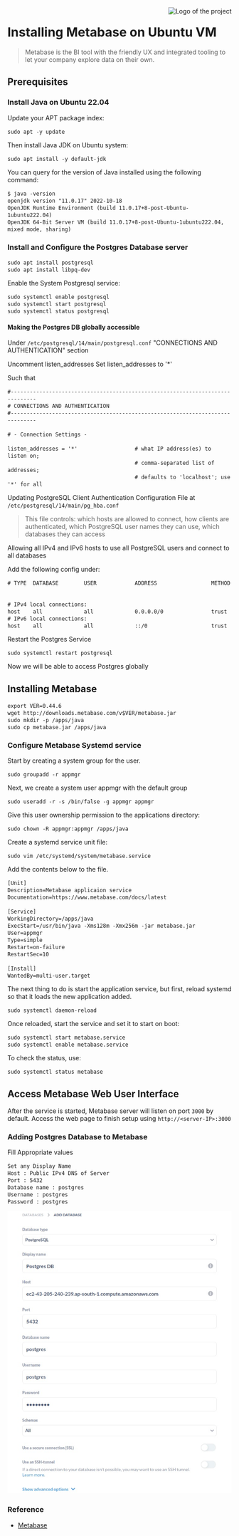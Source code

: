 <img src="./images/logo.sample.png" alt="Logo of the project" align="right">

# Installing Metabase on Ubuntu VM

> Metabase is the BI tool with the friendly UX and integrated tooling to let your company explore data on their own.

## Prerequisites

### Install Java on Ubuntu 22.04

Update your APT package index:

```shell
sudo apt -y update
```

Then install Java JDK on Ubuntu system:

```shell
sudo apt install -y default-jdk
```

You can query for the version of Java installed using the following command:

```shell
$ java -version
openjdk version "11.0.17" 2022-10-18
OpenJDK Runtime Environment (build 11.0.17+8-post-Ubuntu-1ubuntu222.04)
OpenJDK 64-Bit Server VM (build 11.0.17+8-post-Ubuntu-1ubuntu222.04, mixed mode, sharing)
```

### Install and Configure the Postgres Database server

```shell
sudo apt install postgresql
sudo apt install libpq-dev
```

Enable the System Postgresql service:

```shell
sudo systemctl enable postgresql
sudo systemctl start postgresql
sudo systemctl status postgresql
```

#### Making the Postgres DB globally accessible

Under `/etc/postgresql/14/main/postgresql.conf` "CONNECTIONS AND AUTHENTICATION" section

Uncomment listen_addresses
Set listen_addresses to '\*'

Such that

```shell
#------------------------------------------------------------------------------
# CONNECTIONS AND AUTHENTICATION
#------------------------------------------------------------------------------

# - Connection Settings -

listen_addresses = '*'                  # what IP address(es) to listen on;
                                        # comma-separated list of addresses;
                                        # defaults to 'localhost'; use '*' for all
```

Updating PostgreSQL Client Authentication Configuration File at `/etc/postgresql/14/main/pg_hba.conf`

> This file controls: which hosts are allowed to connect, how clients are authenticated, which PostgreSQL user names they can use, which databases they can access

Allowing all IPv4 and IPv6 hosts to use all PostgreSQL users and connect to all databases

Add the following config under:

```shell
# TYPE  DATABASE        USER            ADDRESS                 METHOD


# IPv4 local connections:
host    all             all             0.0.0.0/0               trust
# IPv6 local connections:
host    all             all             ::/0                    trust
```

Restart the Postgres Service

```shell
sudo systemctl restart postgresql
```

Now we will be able to access Postgres globally

## Installing Metabase

```shell
export VER=0.44.6
wget http://downloads.metabase.com/v$VER/metabase.jar
sudo mkdir -p /apps/java
sudo cp metabase.jar /apps/java
```

### Configure Metabase Systemd service

Start by creating a system group for the user.

```shell
sudo groupadd -r appmgr
```

Next, we create a system user appmgr with the default group

```shell
sudo useradd -r -s /bin/false -g appmgr appmgr
```

Give this user ownership permission to the applications directory:

```shell
sudo chown -R appmgr:appmgr /apps/java
```

Create a systemd service unit file:

```shell
sudo vim /etc/systemd/system/metabase.service
```

Add the contents below to the file.

```shell
[Unit]
Description=Metabase applicaion service
Documentation=https://www.metabase.com/docs/latest

[Service]
WorkingDirectory=/apps/java
ExecStart=/usr/bin/java -Xms128m -Xmx256m -jar metabase.jar
User=appmgr
Type=simple
Restart=on-failure
RestartSec=10

[Install]
WantedBy=multi-user.target
```

The next thing to do is start the application service, but first, reload systemd so that it loads the new application added.

```shell
sudo systemctl daemon-reload
```

Once reloaded, start the service and set it to start on boot:

```shell
sudo systemctl start metabase.service
sudo systemctl enable metabase.service
```

To check the status, use:

```shell
sudo systemctl status metabase
```

## Access Metabase Web User Interface

After the service is started, Metabase server will listen on port `3000` by default.
Access the web page to finish setup using `http://<server-IP>:3000`

### Adding Postgres Database to Metabase

Fill Appropriate values

```shell
Set any Display Name
Host : Public IPv4 DNS of Server
Port : 5432
Database name : postgres
Username : postgres
Password : postgres
```

<div style="align:center; margin-left:auto; margin-right:auto">
<img src="https://github.com/krishnashed/data-pipeline/blob/main/Installation%20Docs/postgres_db.jpeg"/>

</div>

### Reference

- [Metabase](https://computingforgeeks.com/how-to-install-metabase-with-systemd-on-ubuntu/)
